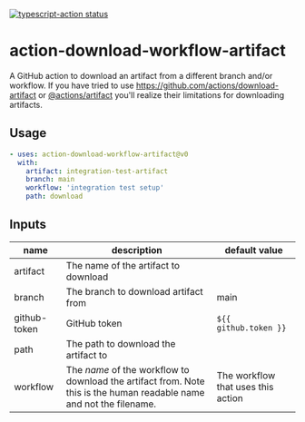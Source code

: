 <p>
  <a href="https://github.com/actions/typescript-action/actions"><img alt="typescript-action status" src="https://github.com/actions/typescript-action/workflows/build-test/badge.svg"></a>
</p>

# action-download-workflow-artifact

A GitHub action to download an artifact from a different branch and/or workflow. If you have tried to use https://github.com/actions/download-artifact or [@actions/artifact](https://www.npmjs.com/package/@actions/artifact) you'll realize their limitations for downloading artifacts.



## Usage

```yml
- uses: action-download-workflow-artifact@v0
  with:
    artifact: integration-test-artifact
    branch: main
    workflow: 'integration test setup'
    path: download
```

## Inputs

| name | description | default value |
| ---- | ----------- | ------------- |
| artifact | The name of the artifact to download | |
| branch | The branch to download artifact from | main |
| github-token | GitHub token | `${{ github.token }}` |
| path | The path to download the artifact to | |
| workflow | The *name* of the workflow to download the artifact from. Note this is the human readable name and not the filename. | The workflow that uses this action |
